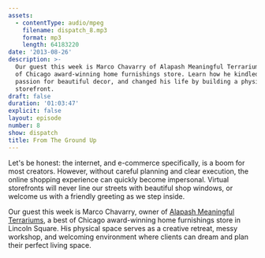 ```yaml
---
assets:
  - contentType: audio/mpeg
    filename: dispatch_8.mp3
    format: mp3
    length: 64183220
date: '2013-08-26'
description: >-
  Our guest this week is Marco Chavarry of Alapash Meaningful Terrariums, a best
  of Chicago award-winning home furnishings store. Learn how he kindled his
  passion for beautiful decor, and changed his life by building a physical
  storefront.
draft: false
duration: '01:03:47'
explicit: false
layout: episode
number: 8
show: dispatch
title: From The Ground Up
---
```

Let's be honest: the internet, and e-commerce specifically, is a boom for most creators. However, without careful planning and clear execution, the online shopping experience can quickly become impersonal. Virtual storefronts will never line our streets with beautiful shop windows, or welcome us with a friendly greeting as we step inside.

Our guest this week is Marco Chavarry, owner of [Alapash Meaningful Terrariums](http://www.alapash.com), a best of Chicago award-winning home furnishings store in Lincoln Square. His physical space serves as a creative retreat, messy workshop, and welcoming environment where clients can dream and plan their perfect living space.